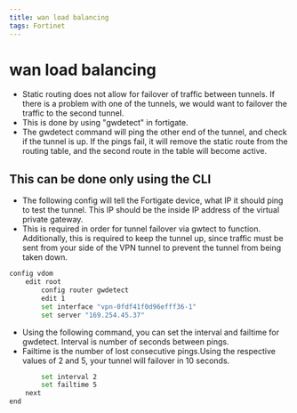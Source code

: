 ```yaml
---
title: wan load balancing
tags: Fortinet
---
```


# wan load balancing

- Static routing does not allow for failover of traffic between tunnels. If there is a problem with one of the tunnels, we would want to failover the traffic to the second tunnel.
- This is done by using "gwdetect" in fortigate.  
- The gwdetect command will ping the other end of the tunnel, and check if the tunnel is up. If the pings fail, it will remove the static route from the routing table, and the second route in the table will become active.  

## This can be done only using the CLI

- The following config will tell the Fortigate device, what IP it should ping to test the tunnel. This IP should be the inside IP address of the virtual private gateway.
- This is required in order for tunnel failover via gwtect to function. Additionally, this is required to keep the tunnel up, since traffic must be sent from your side of the VPN tunnel to prevent the tunnel from being taken down.

```bash
config vdom
    edit root
        config router gwdetect
        edit 1
        set interface "vpn-0fdf41f0d96efff36-1"
        set server "169.254.45.37"
```

- Using the following command, you can set the interval and failtime for gwdetect. Interval is number of seconds between pings.
- Failtime is the number of lost consecutive pings.Using the respective values of 2 and 5, your tunnel will failover in 10 seconds.

```bash
        set interval 2
        set failtime 5
    next
end
```
